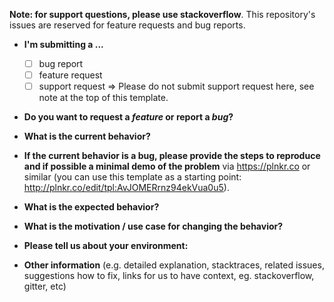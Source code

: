**Note: for support questions, please use stackoverflow**. This repository's issues are reserved for feature requests and bug reports.

- **I'm submitting a ...**

  - [ ] bug report
  - [ ] feature request
  - [ ] support request => Please do not submit support request here, see note at the top of this template.

- **Do you want to request a _feature_ or report a _bug_?**

- **What is the current behavior?**

- **If the current behavior is a bug, please provide the steps to reproduce and if possible a minimal demo of the problem** via
  https://plnkr.co or similar (you can use this template as a starting point: http://plnkr.co/edit/tpl:AvJOMERrnz94ekVua0u5).

- **What is the expected behavior?**

- **What is the motivation / use case for changing the behavior?**

- **Please tell us about your environment:**
- **Other information** (e.g. detailed explanation, stacktraces, related issues, suggestions how to fix, links for us to have context, eg. stackoverflow, gitter, etc)
